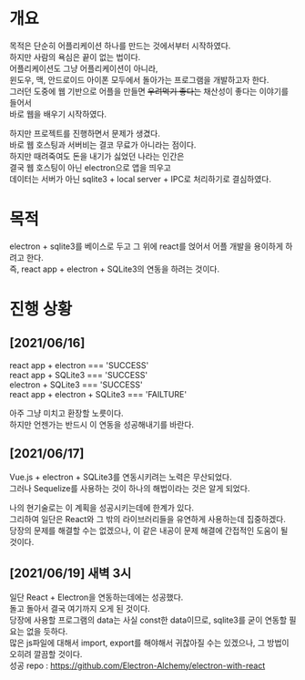 # 개요
목적은 단순히 어플리케이션 하나를 만드는 것에서부터 시작하였다.  
하지만 사람의 욕심은 끝이 없는 법이다.  
어플리케이션도 그냥 어플리케이션이 아니라,  
윈도우, 맥, 안드로이드 아이폰 모두에서 돌아가는 프로그램을 개발하고자 한다.  
그러던 도중에 웹 기반으로 어플을 만들면 ~~우려먹기 좋다는~~ 채산성이 좋다는 이야기를 들어서  
바로 웹을 배우기 시작하였다.  
  
하지만 프로젝트를 진행하면서 문제가 생겼다.  
바로 웹 호스팅과 서버비는 결코 무료가 아니라는 점이다.  
하지만 때려죽여도 돈을 내기가 싫었던 나라는 인간은  
결국 웹 호스팅이 아닌 electron으로 앱을 띄우고  
데이터는 서버가 아닌 sqlite3 + local server + IPC로 처리하기로 결심하였다.  

# 목적
electron + sqlite3를 베이스로 두고 그 위에 react를 얹어서 어플 개발을 용이하게 하려고 한다.  
즉, react app + electron + SQLite3의 연동을 하려는 것이다.

# 진행 상황 

## [2021/06/16]
react app + electron === 'SUCCESS'  
react app + SQLite3 === 'SUCCESS'  
electron + SQLite3 === 'SUCCESS'  
react app + electron + SQLite3 === 'FAILTURE'  
  
아주 그냥 미치고 환장할 노릇이다.  
하지만 언젠가는 반드시 이 연동을 성공해내기를 바란다.  

## [2021/06/17]
Vue.js + electron + SQLite3를 연동시키려는 노력은 무산되었다.  
그러나 Sequelize를 사용하는 것이 하나의 해법이라는 것은 알게 되었다.  
  
나의 현기술로는 이 계획을 성공시키는데에 한계가 있다.  
그리하여 일단은 React와 그 밖의 라이브러리들을 유연하게 사용하는데 집중하겠다.  
당장의 문제를 해결할 수는 없겠으나, 이 같은 내공이 문제 해결에 간접적인 도움이 될 것이다.  

## [2021/06/19] 새벽 3시
일단 React + Electron을 연동하는데에는 성공했다.  
돌고 돌아서 결국 여기까지 오게 된 것이다.   
당장에 사용할 프로그램의 data는 사실 const한 data이므로, sqlite3를 굳이 연동할 필요는 없을 듯하다.  
많은 js파일에 대해서 import, export를 해야해서 귀찮아질 수는 있겠으나, 그 방법이 오히려 깔끔할 것이다.  
성공 repo : https://github.com/Electron-Alchemy/electron-with-react
